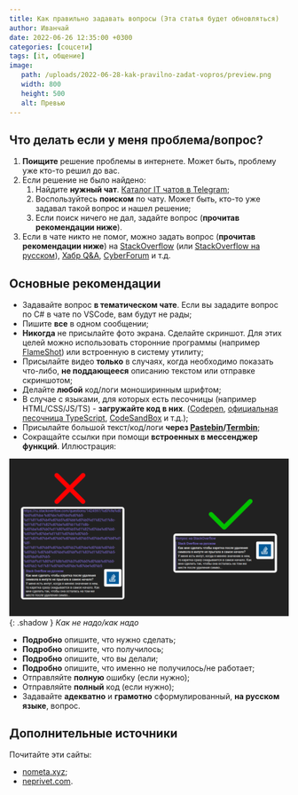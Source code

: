 ```yaml
---
title: Как правильно задавать вопросы (Эта статья будет обновляться)
author: Иванчай
date: 2022-06-26 12:35:00 +0300
categories: [соцсети]
tags: [it, общение]
image:
   path: /uploads/2022-06-28-kak-pravilno-zadat-vopros/preview.png
   width: 800
   height: 500
   alt: Превью
---
```


## Что делать если у меня проблема/вопрос?

1. **Поищите** решение проблемы в интернете. Может быть, проблему уже кто-то решил до вас.
2. Если решение не было найдено:
   1. Найдите **нужный чат**. [Каталог IT чатов в Telegram](https://t.me/it_chats/);
   2. Воспользуйтесь **поиском** по чату. Может быть, кто-то уже задавал такой вопрос и нашел решение;
   3. Если поиск ничего не дал, задайте вопрос (**прочитав рекомендации ниже**).
3. Если в чате никто не помог, можно задать вопрос (**прочитав рекомендации ниже**) на [StackOverflow](https://stackoverflow.com/) (или [StackOverflow на русском](https://ru.stackoverflow.com/)), [Хабр Q&A](https://qna.habr.com/), [CyberForum](https://www.cyberforum.ru/) и т.д.

## Основные рекомендации

-  Задавайте вопрос **в тематическом чате**. Если вы зададите вопрос по C# в чате по VSCode, вам будут не рады;
-  Пишите **все** в одном сообщении; 
-  **Никогда** не присылайте фото экрана. Сделайте скриншот. Для этих целей можно использовать сторонние программы (например [FlameShot](https://flameshot.org/)) или встроенную в систему утилиту;
-  Присылайте видео **только** в случаях, когда необходимо показать что-либо, **не поддающееся** описанию текстом или отправке скриншотом;
-  Делайте **любой** код/логи моноширинным шрифтом;
-  В случае с языками, для которых есть песочницы (например HTML/CSS/JS/TS) - **загружайте код в них**. ([Codepen](https://codepen.io/), [официальная песочница TypeScript](https://www.typescriptlang.org/play/), [CodeSandBox](https://codesandbox.io/) и т.д.);
-  Присылайте большой текст/код/логи **через [Pastebin](https://pastebin.com/)/[Termbin](https://termbin.com/)**;
-  Сокращайте ссылки при помощи **встроенных в мессенджер функций**. Иллюстрация:

![](/uploads/2022-06-28-kak-pravilno-zadat-vopros/good-links.png){: .shadow }
_Как не надо/как надо_

-  **Подробно** опишите, что нужно сделать;
-  **Подробно** опишите, что получилось;
-  **Подробно** опишите, что вы делали;
-  **Подробно** опишите, что именно не получилось/не работает;
-  Отправляйте **полную** ошибку (если нужно);
-  Отправляйте **полный** код (если нужно);
-  Задавайте **адекватно** и **грамотно** сформулированный, **на русском языке**, вопрос.

## Дополнительные источники

Почитайте эти сайты:

-  [nometa.xyz](https://nometa.xyz/);
-  [neprivet.com](https://neprivet.com/).
